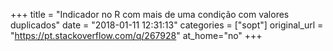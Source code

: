 +++
title = "Indicador no R com mais de uma condição com valores duplicados"
date = "2018-01-11 12:31:13"
categories = ["sopt"]
original_url = "https://pt.stackoverflow.com/q/267928"
at_home="no"
+++

